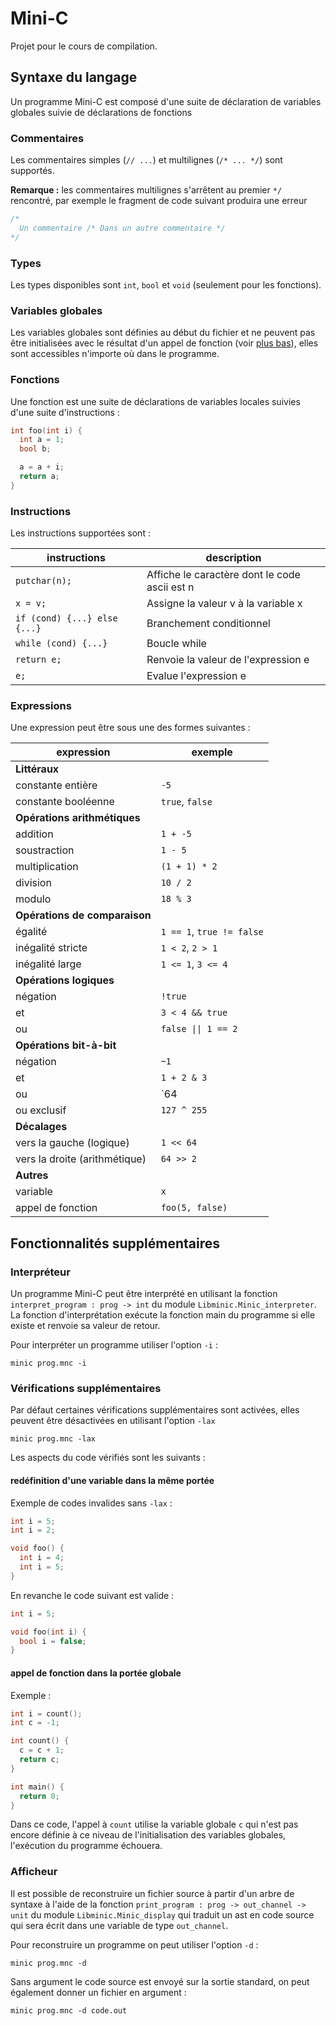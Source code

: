 # Mini-C

Projet pour le cours de compilation.

## Syntaxe du langage

Un programme Mini-C est composé d'une suite de déclaration de variables globales suivie de déclarations de fonctions

### Commentaires

Les commentaires simples (`// ...`) et multilignes (`/* ... */`) sont supportés.

**Remarque :** les commentaires multilignes s'arrêtent au premier `*/` rencontré, par exemple le fragment de code suivant produira une erreur
```rs
/*
  Un commentaire /* Dans un autre commentaire */
*/
```

### Types

Les types disponibles sont `int`, `bool` et `void` (seulement pour les fonctions).

### Variables globales

Les variables globales sont définies au début du fichier et ne peuvent pas être initialisées avec le résultat d'un appel de fonction (voir [plus bas](#vérifications-supplémentaires)), elles sont accessibles n'importe où dans le programme.

### Fonctions

Une fonction est une suite de déclarations de variables locales suivies d'une suite d'instructions :

```c
int foo(int i) {
  int a = 1;
  bool b;

  a = a + i;
  return a;
}
```

### Instructions

Les instructions supportées sont :

| instructions                  | description                                   |
| ----------------------------- | --------------------------------------------- |
| `putchar(n);`                 | Affiche le caractère dont le code ascii est n |
| `x = v;`                      | Assigne la valeur v à la variable x           |
| `if (cond) {...} else {...} ` | Branchement conditionnel                      |
| `while (cond) {...}`          | Boucle while                                  |
| `return e;`                   | Renvoie la valeur de l'expression e           |
| `e;`                          | Evalue l'expression e                         |

### Expressions

Une expression peut être sous une des formes suivantes :

| expression                    | exemple                   |
| ----------------------------- | ------------------------- |
| **Littéraux**                 |                           |
| constante entière             | `-5`                      |
| constante booléenne           | `true`, `false`           |
| **Opérations arithmétiques**  |                           |
| addition                      | `1 + -5`                  |
| soustraction                  | `1 - 5`                   |
| multiplication                | `(1 + 1) * 2`             |
| division                      | `10 / 2`                  |
| modulo                        | `18 % 3`                  |
| **Opérations de comparaison** |                           |
| égalité                       | `1 == 1`, `true != false` |
| inégalité stricte             | `1 < 2`, `2 > 1`          |
| inégalité large               | `1 <= 1`, `3 <= 4`        |
| **Opérations logiques**       |                           |
| négation                      | `!true`                   |
| et                            | `3 < 4 && true`           |
| ou                            | `false \|\| 1 == 2`       |
| **Opérations bit-à-bit**      |                           |
| négation                      | `~1`                      |
| et                            | `1 + 2 & 3`               |
| ou                            | `64 | 63`                 |
| ou exclusif                   | `127 ^ 255`               |
| **Décalages**                 |                           |
| vers la gauche (logique)      | `1 << 64`                 |
| vers la droite (arithmétique) | `64 >> 2`                 |
| **Autres**                    |                           |
| variable                      | `x`                       |
| appel de fonction             | `foo(5, false)`           |

## Fonctionnalités supplémentaires

### Interpréteur

Un programme Mini-C peut être interprété en utilisant la fonction `interpret_program : prog -> int` du module `Libminic.Minic_interpreter`. La fonction d'interprétation exécute la fonction main du programme si elle existe et renvoie sa valeur de retour.

Pour interpréter un programme utiliser l'option `-i` :
```
minic prog.mnc -i
```

### Vérifications supplémentaires

Par défaut certaines vérifications supplémentaires sont activées, elles peuvent être désactivées en utilisant l'option `-lax`
```
minic prog.mnc -lax
```

Les aspects du code vérifiés sont les suivants :

#### redéfinition d'une variable dans la même portée

Exemple de codes invalides sans `-lax` :
```c
int i = 5;
int i = 2;
```

```c
void foo() {
  int i = 4;
  int i = 5;
}
```

En revanche le code suivant est valide :
```c
int i = 5;

void foo(int i) {
  bool i = false;
}
```

#### appel de fonction dans la portée globale

Exemple :

```c
int i = count();
int c = -1;

int count() {
  c = c + 1;
  return c;
}

int main() {
  return 0;
}
```

Dans ce code, l'appel à `count` utilise la variable globale `c` qui n'est pas encore définie à ce niveau de l'initialisation des variables globales, l'exécution du programme échouera.

### Afficheur

Il est possible de reconstruire un fichier source à partir d'un arbre de syntaxe à l'aide de la fonction `print_program : prog -> out_channel -> unit` du module `Libminic.Minic_display` qui traduit un ast en code source qui sera écrit dans une variable de type `out_channel`.

Pour reconstruire un programme on peut utiliser l'option `-d` :
```
minic prog.mnc -d
```
Sans argument le code source est envoyé sur la sortie standard, on peut également donner un fichier en argument :
```
minic prog.mnc -d code.out
```
